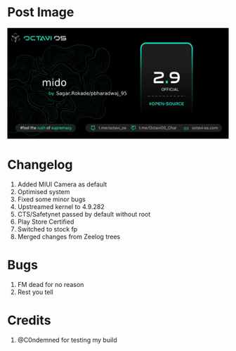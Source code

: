 # Post Image
![Alt text](images/octavi/2.9mido.jpg)

# Changelog
1. Added MIUI Camera as default
2. Optimised system
3. Fixed some minor bugs
4. Upstreamed kernel to 4.9.282
5. CTS/Safetynet passed by default without root
6. Play Store Certified
7. Switched to stock fp
8. Merged changes from Zeelog trees

# Bugs
1. FM dead for no reason
2. Rest you tell

# Credits
1. @C0ndemned for testing my build
